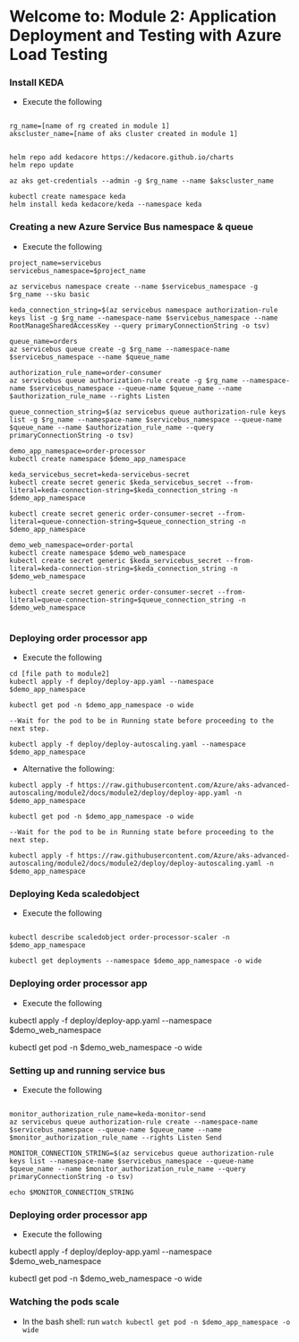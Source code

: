 # Welcome to: Module 2: Application Deployment and Testing with Azure Load Testing

### Install KEDA

* Execute the following

```

rg_name=[name of rg created in module 1]
akscluster_name=[name of aks cluster created in module 1]


helm repo add kedacore https://kedacore.github.io/charts
helm repo update

az aks get-credentials --admin -g $rg_name --name $akscluster_name

kubectl create namespace keda
helm install keda kedacore/keda --namespace keda
```

### Creating a new Azure Service Bus namespace & queue

* Execute the following

```cli
project_name=servicebus
servicebus_namespace=$project_name

az servicebus namespace create --name $servicebus_namespace -g $rg_name --sku basic

keda_connection_string=$(az servicebus namespace authorization-rule keys list -g $rg_name --namespace-name $servicebus_namespace --name RootManageSharedAccessKey --query primaryConnectionString -o tsv)

queue_name=orders
az servicebus queue create -g $rg_name --namespace-name $servicebus_namespace --name $queue_name

authorization_rule_name=order-consumer
az servicebus queue authorization-rule create -g $rg_name --namespace-name $servicebus_namespace --queue-name $queue_name --name $authorization_rule_name --rights Listen

queue_connection_string=$(az servicebus queue authorization-rule keys list -g $rg_name --namespace-name $servicebus_namespace --queue-name $queue_name --name $authorization_rule_name --query primaryConnectionString -o tsv)

demo_app_namespace=order-processor
kubectl create namespace $demo_app_namespace

keda_servicebus_secret=keda-servicebus-secret
kubectl create secret generic $keda_servicebus_secret --from-literal=keda-connection-string=$keda_connection_string -n $demo_app_namespace

kubectl create secret generic order-consumer-secret --from-literal=queue-connection-string=$queue_connection_string -n $demo_app_namespace

demo_web_namespace=order-portal
kubectl create namespace $demo_web_namespace
kubectl create secret generic $keda_servicebus_secret --from-literal=keda-connection-string=$keda_connection_string -n $demo_web_namespace

kubectl create secret generic order-consumer-secret --from-literal=queue-connection-string=$queue_connection_string -n $demo_web_namespace


```

### Deploying order processor app

* Execute the following

```cli
cd [file path to module2]
kubectl apply -f deploy/deploy-app.yaml --namespace $demo_app_namespace

kubectl get pod -n $demo_app_namespace -o wide

--Wait for the pod to be in Running state before proceeding to the next step.

kubectl apply -f deploy/deploy-autoscaling.yaml --namespace $demo_app_namespace

```
* Alternative the following:

```
kubectl apply -f https://raw.githubusercontent.com/Azure/aks-advanced-autoscaling/module2/docs/module2/deploy/deploy-app.yaml -n $demo_app_namespace

kubectl get pod -n $demo_app_namespace -o wide

--Wait for the pod to be in Running state before proceeding to the next step.

kubectl apply -f https://raw.githubusercontent.com/Azure/aks-advanced-autoscaling/module2/docs/module2/deploy/deploy-autoscaling.yaml -n $demo_app_namespace

```
### Deploying Keda scaledobject

* Execute the following

```cli

kubectl describe scaledobject order-processor-scaler -n $demo_app_namespace

kubectl get deployments --namespace $demo_app_namespace -o wide

```

### Deploying order processor app

* Execute the following

kubectl apply -f deploy/deploy-app.yaml --namespace $demo_web_namespace

kubectl get pod -n $demo_web_namespace -o wide


### Setting up and running service bus

* Execute the following

```cli

monitor_authorization_rule_name=keda-monitor-send
az servicebus queue authorization-rule create --namespace-name $servicebus_namespace --queue-name $queue_name --name $monitor_authorization_rule_name --rights Listen Send

MONITOR_CONNECTION_STRING=$(az servicebus queue authorization-rule keys list --namespace-name $servicebus_namespace --queue-name $queue_name --name $monitor_authorization_rule_name --query primaryConnectionString -o tsv)

echo $MONITOR_CONNECTION_STRING 
```
### Deploying order processor app

* Execute the following

kubectl apply -f deploy/deploy-app.yaml --namespace $demo_web_namespace

kubectl get pod -n $demo_web_namespace -o wide

### Watching the pods scale

* In the bash shell: run `watch kubectl get pod -n $demo_app_namespace -o wide`
